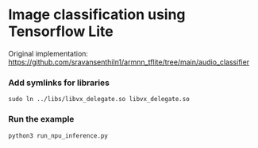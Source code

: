 # Image classification using Tensorflow Lite
Original implementation: https://github.com/sravansenthiln1/armnn_tflite/tree/main/audio_classifier

### Add symlinks for libraries
```shell
sudo ln ../libs/libvx_delegate.so libvx_delegate.so
```

### Run the example
```shell
python3 run_npu_inference.py
```
